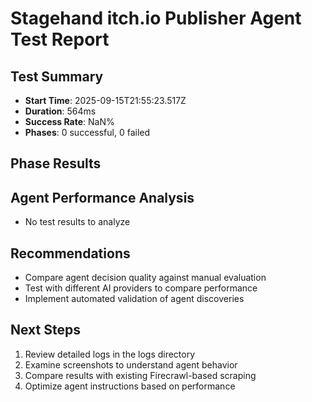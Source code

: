 # Stagehand itch.io Publisher Agent Test Report

## Test Summary
- **Start Time**: 2025-09-15T21:55:23.517Z
- **Duration**: 564ms
- **Success Rate**: NaN%
- **Phases**: 0 successful, 0 failed

## Phase Results


## Agent Performance Analysis
- No test results to analyze

## Recommendations
- Compare agent decision quality against manual evaluation
- Test with different AI providers to compare performance
- Implement automated validation of agent discoveries

## Next Steps
1. Review detailed logs in the logs directory
2. Examine screenshots to understand agent behavior
3. Compare results with existing Firecrawl-based scraping
4. Optimize agent instructions based on performance
